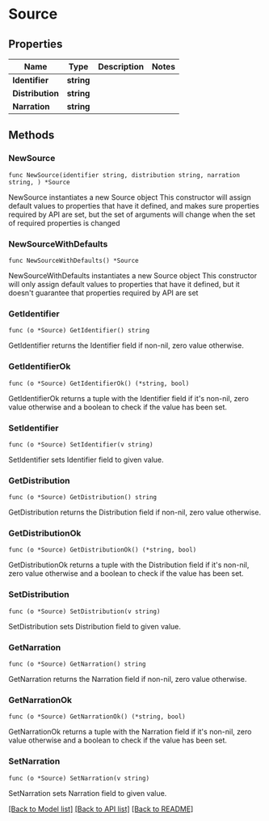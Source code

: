 # Source

## Properties

Name | Type | Description | Notes
------------ | ------------- | ------------- | -------------
**Identifier** | **string** |  | 
**Distribution** | **string** |  | 
**Narration** | **string** |  | 

## Methods

### NewSource

`func NewSource(identifier string, distribution string, narration string, ) *Source`

NewSource instantiates a new Source object
This constructor will assign default values to properties that have it defined,
and makes sure properties required by API are set, but the set of arguments
will change when the set of required properties is changed

### NewSourceWithDefaults

`func NewSourceWithDefaults() *Source`

NewSourceWithDefaults instantiates a new Source object
This constructor will only assign default values to properties that have it defined,
but it doesn't guarantee that properties required by API are set

### GetIdentifier

`func (o *Source) GetIdentifier() string`

GetIdentifier returns the Identifier field if non-nil, zero value otherwise.

### GetIdentifierOk

`func (o *Source) GetIdentifierOk() (*string, bool)`

GetIdentifierOk returns a tuple with the Identifier field if it's non-nil, zero value otherwise
and a boolean to check if the value has been set.

### SetIdentifier

`func (o *Source) SetIdentifier(v string)`

SetIdentifier sets Identifier field to given value.


### GetDistribution

`func (o *Source) GetDistribution() string`

GetDistribution returns the Distribution field if non-nil, zero value otherwise.

### GetDistributionOk

`func (o *Source) GetDistributionOk() (*string, bool)`

GetDistributionOk returns a tuple with the Distribution field if it's non-nil, zero value otherwise
and a boolean to check if the value has been set.

### SetDistribution

`func (o *Source) SetDistribution(v string)`

SetDistribution sets Distribution field to given value.


### GetNarration

`func (o *Source) GetNarration() string`

GetNarration returns the Narration field if non-nil, zero value otherwise.

### GetNarrationOk

`func (o *Source) GetNarrationOk() (*string, bool)`

GetNarrationOk returns a tuple with the Narration field if it's non-nil, zero value otherwise
and a boolean to check if the value has been set.

### SetNarration

`func (o *Source) SetNarration(v string)`

SetNarration sets Narration field to given value.



[[Back to Model list]](../README.md#documentation-for-models) [[Back to API list]](../README.md#documentation-for-api-endpoints) [[Back to README]](../README.md)


